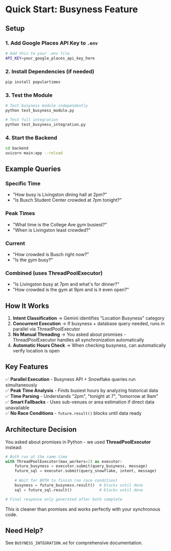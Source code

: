 # Quick Start: Busyness Feature

## Setup

### 1. Add Google Places API Key to `.env`
```bash
# Add this to your .env file
API_KEY=your_google_places_api_key_here
```

### 2. Install Dependencies (if needed)
```bash
pip install populartimes
```

### 3. Test the Module
```bash
# Test busyness module independently
python test_busyness_module.py

# Test full integration
python test_busyness_integration.py
```

### 4. Start the Backend
```bash
cd backend
uvicorn main:app --reload
```

## Example Queries

### Specific Time
- "How busy is Livingston dining hall at 2pm?"
- "Is Busch Student Center crowded at 7pm tonight?"

### Peak Times
- "What time is the College Ave gym busiest?"
- "When is Livingston least crowded?"

### Current
- "How crowded is Busch right now?"
- "Is the gym busy?"

### Combined (uses ThreadPoolExecutor)
- "Is Livingston busy at 7pm and what's for dinner?"
- "How crowded is the gym at 9pm and is it even open?"

## How It Works

1. **Intent Classification** → Gemini identifies "Location Busyness" category
2. **Concurrent Execution** → If busyness + database query needed, runs in parallel via ThreadPoolExecutor
3. **No Manual Threading** → You asked about promises - ThreadPoolExecutor handles all synchronization automatically
4. **Automatic Hours Check** → When checking busyness, can automatically verify location is open

## Key Features

✅ **Parallel Execution** - Busyness API + Snowflake queries run simultaneously  
✅ **Peak Time Analysis** - Finds busiest hours by analyzing historical data  
✅ **Time Parsing** - Understands "2pm", "tonight at 7", "tomorrow at 9am"  
✅ **Smart Fallbacks** - Uses sub-venues or area estimation if direct data unavailable  
✅ **No Race Conditions** - `future.result()` blocks until data ready

## Architecture Decision

You asked about promises in Python - we used **ThreadPoolExecutor** instead:

```python
# Both run at the same time
with ThreadPoolExecutor(max_workers=2) as executor:
    future_busyness = executor.submit(query_busyness, message)
    future_sql = executor.submit(query_snowflake, intent, message)
    
    # Wait for BOTH to finish (no race condition)
    busyness = future_busyness.result()  # blocks until done
    sql = future_sql.result()            # blocks until done

# Final response only generated after both complete
```

This is cleaner than promises and works perfectly with your synchronous code.

## Need Help?

See `BUSYNESS_INTEGRATION.md` for comprehensive documentation.
